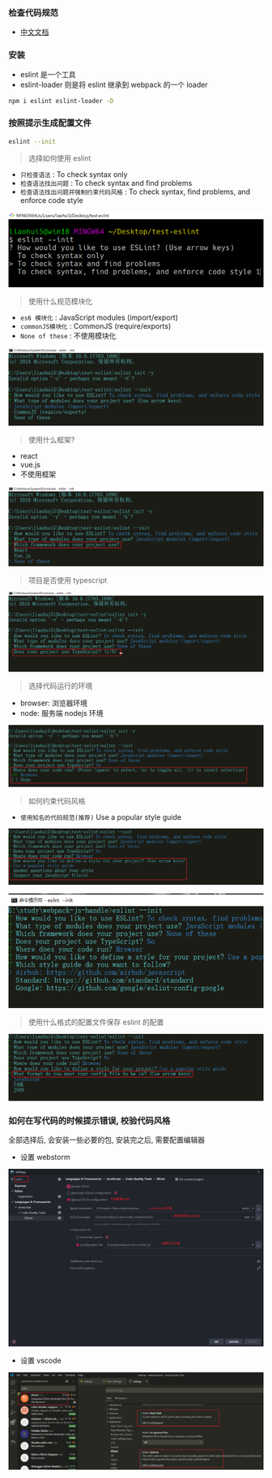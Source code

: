 ### 检查代码规范

- [中文文档](http://eslint.cn/)

### 安装

- eslint 是一个工具
- eslint-loader 则是将 eslint 继承到 webpack 的一个 loader

```sh
npm i eslint eslint-loader -D
```

### 按照提示生成配置文件

```sh
eslint --init
```

> 选择如何使用 eslint

- `只检查语法` : To check syntax only
- `检查语法找出问题` : To check syntax and find problems
- `检查语法找出问题并强制约束代码风格` : To check syntax, find problems, and enforce code style

![notes_imgs_20200326041747](./images/notes_imgs_20200326041747.png)

> 使用什么规范模块化

- `es6 模块化` : JavaScript modules (import/export)
- `commonJS模块化` : CommonJS (require/exports)
- `None of these` : 不使用模块化

![notes_imgs_20200326043436](./images/notes_imgs_20200326043436.png)

> 使用什么框架?

- react
- vue.js
- 不使用框架

![notes_imgs_20200326043652](./images/notes_imgs_20200326043652.png)

> 项目是否使用 typescript

![notes_imgs_20200326043753](./images/notes_imgs_20200326043753.png)

> 选择代码运行的环境

- browser: 浏览器环境
- node: 服务端 nodejs 环境

![notes_imgs_20200326043836](./images/notes_imgs_20200326043836.png)

> 如何约束代码风格

- `使用知名的代码规范(推荐)` Use a popular style guide

![notes_imgs_20200326044015](./images/notes_imgs_20200326044015.png)

![notes_imgs_20200326044810](./images/notes_imgs_20200326044810.png)

> 使用什么格式的配置文件保存 eslint 的配置

![notes_imgs_20200326044225](./images/notes_imgs_20200326044225.png)

### 如何在写代码的时候提示错误, 校验代码风格

全部选择后, 会安装一些必要的包, 安装完之后, 需要配置编辑器

- 设置 webstorm

![notes_imgs_20200326045245](./images/notes_imgs_20200326045245.png)

- 设置 vscode

![notes_imgs_20200326045620](./images/notes_imgs_20200326045620.png)
